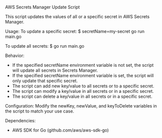 AWS Secrets Manager Update Script

This script updates the values of all or a specific secret in AWS Secrets Manager.

Usage:
  To update a specific secret:
    $ secretName=my-secret go run main.go

  To update all secrets:
    $ go run main.go

Behavior:
  - If the specified secretName environment variable is not set, the script will update all secrets in Secrets Manager.
  - If the specified secretName environment variable is set, the script will only update that specific secret.
  - The script can add new key/value to all secrets or to a specific secret.
  - The script can modify a key/value in all secrets or in a specific secret.
  - The script can delete a key/value in all secrets or in a specific secret.

Configuration:
  Modify the newKey, newValue, and keyToDelete variables in the script to match your use case.

Dependencies:
  - AWS SDK for Go (github.com/aws/aws-sdk-go)
